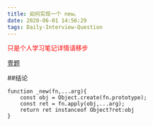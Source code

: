 ```yaml
---
title: 如何实现一个 new。
date: 2020-06-01 14:56:29
tags: Daily-Interview-Question
---
```


<p style="color:red">只是个人学习笔记详情请移步</p>

<a href="https://muyiy.cn/question/frame/1.html">壹题</a>



##结论

```
function _new(fn,...arg){
	const obj = Object.create(fn.prototype);
	const ret = fn.apply(obj,...arg);
	return ret instanceof Object?ret:obj
}
```


